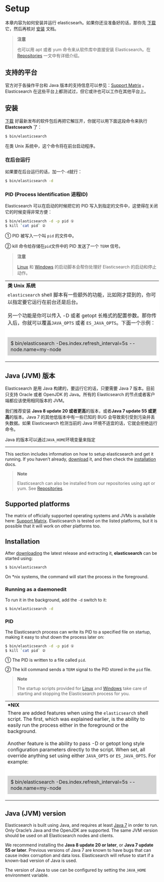# Setup

本章内容为如何安装并运行 elasticsearh。如果你还没准备好的话，那你先 [下载](http://www.elastic.co/downloads) 它，然后再核对 [安装](https://www.elastic.co/guide/en/elasticsearch/reference/current/setup.html#setup-installation) 文档。

>**注意**
>
>也可以用 apt 或者 yum 命令来从软件库中直接安装 Elasticsearch。在 [Repositories](https://www.elastic.co/guide/en/elasticsearch/reference/current/setup-repositories.html) 一文中有详细介绍。

## 支持的平台

官方对于各操作平台和 Java 版本的支持信息可以参见：[Support Matrix](https://www.elastic.co/support/matrix) 。Elasticsearch 在这些平台上都测试过，但它或许也可以工作在其他平台上。

## 安装

[下载](https://www.elastic.co/downloads/elasticsearch) 好最新发布的软件包后再把它解压开，你就可以用下面这段命令来执行 **Elastcsearch** 了：

```bash
$ bin/elasticsearch
```
在类 Unix 系统中，这个命令将在前台启动程序。

### 在后台运行

如果要在后台运行的话，加一个`-d`就行：

```bash
$ bin/elasticsearch -d
```

### PID (Process Identification 进程ID)

Elasticsearch 可以在启动的时候把它的 PID 写入到指定的文件中，这使得在关闭它的时候变得非常方便：

```bash
$ bin/elasticsearch -d -p pid ①
$ kill `cat pid` ②
```

① PID 被写入一个叫 `pid` 的文件中。

② kill 命令给存储在`pid`文件中的 PID 发送了一个 `TERM` 信号。

>**注意**
>
>[Linux](https://www.elastic.co/guide/en/elasticsearch/reference/current/setup-service.html) 和 [Windows](https://www.elastic.co/guide/en/elasticsearch/reference/current/setup-service-win.html) 的启动脚本会帮你处理好 Elasticsearch 的启动和停止动作。


<table >
<tr><td ><strong>类 Unix 系统</strong></td></tr>

<tr>
<td style="background-color:white">
<code>elasticsearch</code> shell 脚本有一些额外的功能，比如刚才提到的，你可以指定要它运行在前台还是后台。
<br/><br/>
另一个功能是你可以传入 -D 或者 getopt 长格式的配置参数。那你传入后，你就可以覆盖<code>JAVA_OPTS</code> 或者 <code>ES_JAVA_OPTS</code>。下面一个示例：
<br/><br/>
<p style="background-color:lightgrey; padding: 10px;">$ bin/elasticsearch -Des.index.refresh_interval=5s --node.name=my-node</p>
</td>
</tr>
</table>

## Java (JVM) 版本

Elasticsearch 是用 Java 构建的，要运行它的话，只要需要 Java 7 版本。目前只支持 Oracle 或者 OpenJDK 的 Java。所有的 Elasticsearch 的节点或者客户端都应该使用相同版本的 JVM。

我们推荐安装 **Java 8 update 20 或者更高**的版本，或者**Java 7 update 55 或更高**的版本。Java 7 的其他低版本中有一些已知的 BUG 会导致索引受到污染并丢失数据。如果 Elasticsearch 检测当前的 Java 环境不适宜的话，它就会拒绝运行命令。

Java 的版本可以通过`JAVA_HOME`环境变量来指定

***

This section includes information on how to setup elasticsearch and get it running. If you haven’t already, [download](http://www.elastic.co/downloads) it, and then check the [installation](https://www.elastic.co/guide/en/elasticsearch/reference/current/setup.html#setup-installation) docs.

>**Note**
>
>Elasticsearch can also be installed from our repositories using apt or yum. See [Repositories](https://www.elastic.co/guide/en/elasticsearch/reference/current/setup-repositories.html).

## Supported platforms

The matrix of officially supported operating systems and JVMs is available here: [Support Matrix](https://www.elastic.co/support/matrix). Elasticsearch is tested on the listed platforms, but it is possible that it will work on other platforms too.

## Installation

After [downloading](https://www.elastic.co/downloads/elasticsearch) the latest release and extracting it, **elasticsearch** can be started using:

```bash
$ bin/elasticsearch
```

On *nix systems, the command will start the process in the foreground.

### Running as a daemonedit

To run it in the background, add the `-d` switch to it:

```bash
$ bin/elasticsearch -d
```

### PID

The Elasticsearch process can write its PID to a specified file on startup, making it easy to shut down the process later on:

```bash
$ bin/elasticsearch -d -p pid ①
$ kill `cat pid` ②
```

① The PID is written to a file called `pid`.

② The kill command sends a `TERM` signal to the PID stored in the `pid` file.

>**Note**
>
>The startup scripts provided for [Linux](https://www.elastic.co/guide/en/elasticsearch/reference/current/setup-service.html) and [Windows](https://www.elastic.co/guide/en/elasticsearch/reference/current/setup-service-win.html) take care of starting and stopping the Elasticsearch process for you.


<table >
<tr><td ><strong>*NIX</strong></td></tr>

<tr>
<td style="background-color:white">
There are added features when using the <code>elasticsearch</code> shell script. The first, which was explained earlier, is the ability to easily run the process either in the foreground or the background.
<br/><br/>
Another feature is the ability to pass -D or getopt long style configuration parameters directly to the script. When set, all override anything set using either <code>JAVA_OPTS</code> or <code>ES_JAVA_OPTS</code>. For example:
<br/><br/>
<p style="background-color:lightgrey; padding: 10px;">$ bin/elasticsearch -Des.index.refresh_interval=5s --node.name=my-node</p>
</td>
</tr>
</table>

## Java (JVM) version

Elasticsearch is built using Java, and requires at least [Java 7](http://www.oracle.com/technetwork/java/javase/downloads/index.html) in order to run. Only Oracle’s Java and the OpenJDK are supported. The same JVM version should be used on all Elasticsearch nodes and clients.

We recommend installing the **Java 8 update 20 or later**, or **Java 7 update 55 or later**. Previous versions of Java 7 are known to have bugs that can cause index corruption and data loss. Elasticsearch will refuse to start if a known-bad version of Java is used.

The version of Java to use can be configured by setting the `JAVA_HOME` environment variable.